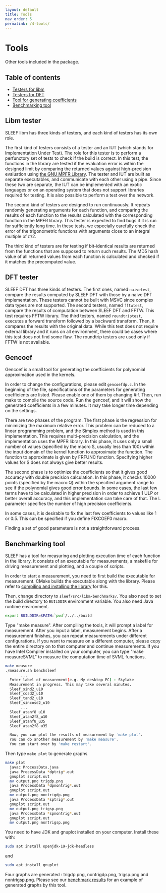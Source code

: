 ```yaml
---
layout: default
title: Tools
nav_order: 5
permalink: /4-tools/
---
```


<h1>Tools</h1>

Other tools included in the package.

<h2>Table of contents</h2>

* [Testers for libm](#testerlibm)
* [Testers for DFT](#testerdft)
* [Tool for generating coefficients](#gencoef)
* [Benchmarking tool](#benchmark)

<h2 id="testerlibm">Libm tester</h2>

SLEEF libm has three kinds of testers, and each kind of testers has its own
role.

The first kind of testers consists of a tester and an IUT (which stands for
Implementation Under Test). The role for this tester is to perform a
perfunctory set of tests to check if the build is correct. In this test, the
functions in the library are tested if the evaluation error is within the
designed limit by comparing the returned values against high-precision
evaluation using [the GNU MPFR Library](http://www.mpfr.org/). The tester and
IUT are built as separate executables, and communicate with each other using a
pipe. Since these two are separate, the IUT can be implemented with an exotic
languages or on an operating system that does not support libraries required
for testing. It is also possible to perform a test over the network.

The second kind of testers are designed to run continuously. It repeats
randomly generating arguments for each function, and comparing the results of
each function to the results calculated with the corresponding function in the
MPFR library. This tester is expected to find bugs if it is run for
sufficiently long time. In these tests, we especially carefully check the error
of the trigonometric functions with arguments close to an integral multiple of
<i class="math">&pi;</i>/2.

The third kind of testers are for testing if bit-identical results are returned
from the functions that are supposed to return such results. The MD5 hash value
of all returned values from each function is calculated and checked if it
matches the precomputed value.

<h2 id="testerdft">DFT tester</h2>

SLEEF DFT has three kinds of testers. The first ones, named `naivetest`, compare
the results computed by SLEEF DFT with those by a naive DFT implementation.
These testers cannot be built with MSVC since complex data types are not
supported. The second testers, named `fftwtest`, compare the results of
computation between SLEEF DFT and FFTW. This test requires FFTW library. The
third testers, named `roundtriptest`, executes a forward transform followed by a
backward transform. Then, it compares the results with the original data.
While this test does not require external library and it runs on all
environment, there could be cases where this test does not find some flaw. The
roundtrip testers are used only if FFTW is not available.

<h2 id="gencoef">Gencoef</h2>

Gencoef is a small tool for generating the coefficients for polynomial
approximation used in the kernels.

In order to change the configurations, please edit `gencoefdp.c`. In the
beginning of the file, specifications of the parameters for generating
coefficients are listed. Please enable one of them by changing #if. Then, run
make to compile the source code. Run the gencoef, and it will show the
generated coefficients in a few minutes. It may take longer time depending on
the settings.

There are two phases of the program. The first phase is the regression for
minimizing the maximum relative error. This problem can be reduced to a linear
programming problem, and the Simplex method is used in this implementation.
This requires multi-precision calculation, and the implementation uses the MPFR
library. In this phase, it uses only a small number of values (specified by the
macro S, usually less than 100) within the input domain of the kernel function
to approximate the function. The function to approximate is given by FRFUNC
function. Specifying higher values for S does not always give better results.

The second phase is to optimize the coefficients so that it gives good accuracy
with double precision calculation. In this phase, it checks 10000 points
(specified by the macro Q) within the specified argument range to see if the
polynomial gives good error bounds. In some cases, the last few terms have to
be calculated in higher precision in order to achieve 1 ULP or better overall
accuracy, and this implementation can take care of that. The L parameter
specifies the number of high precision coefficients.

In some cases, it is desirable to fix the last few coefficients to values like
1 or 0.5. This can be specified if you define FIXCOEF0 macro.

Finding a set of good parameters is not a straightforward process.

<h2 id="benchmark">Benchmarking tool</h2>

SLEEF has a tool for measuring and plotting execution time of each function in
the library. It consists of an executable for measurements, a makefile for
driving measurement and plotting, and a couple of scripts.

In order to start a measurement, you need to first build the executable for
measurement. CMake builds the executable along with the library. Please refer
to [compiling and installing the library](../1-user-guide) for this.

Then, change directory to `sleef/src/libm-benchmarks/`. You also need to set
the build directory to `BUILDDIR` environment variable. You also need Java
runtime environment.

```sh
export BUILDDIR=$PATH:`pwd`/../../build
```

Type "make measure". After compiling the tools, it will prompt a label for
measurement. After you input a label, measurement begins. After a measurement
finishes, you can repeat measurements under different configurations. If you
want to measure on a different computer, please copy the entire directory on to
that computer and continue measurements. If you have Intel Compiler installed
on your computer, you can type "make measureSVML" to measure the computation
time of SVML functions.

```sh
make measure
./measure.sh benchsleef
       ...
  Enter label of measurement(e.g. My desktop PC) : Skylake
  Measurement in progress. This may take several minutes.
  Sleef_sind2_u10
  Sleef_cosd2_u10
  Sleef_tand2_u10
  Sleef_sincosd2_u10
       ...
  Sleef_atanf8_u10
  Sleef_atan2f8_u10
  Sleef_atanf8_u35
  Sleef_atan2f8_u35

  Now, you can plot the results of measurement by 'make plot'.
  You can do another measurement by 'make measure'.
  You can start over by 'make restart'.
```

Then type `make plot` to generate graphs. 
```sh
make plot
  javac ProcessData.java
  java ProcessData *dptrig*.out
  gnuplot script.out
  mv output.png trigdp.png
  java ProcessData *dpnontrig*.out
  gnuplot script.out
  mv output.png nontrigdp.png
  java ProcessData *sptrig*.out
  gnuplot script.out
  mv output.png trigsp.png
  java ProcessData *spnontrig*.out
  gnuplot script.out
  mv output.png nontrigsp.png
```

You need to have JDK and gnuplot installed on your computer.
Install these with:
```sh
sudo apt install openjdk-19-jdk-headless
```
and 
```sh
sudo apt install gnuplot
```

Four graphs are generated : trigdp.png, nontrigdp.png, trigsp.png
and nontrigsp.png. Please see our [benchmark results](../5-performance/) for
an example of generated graphs by this tool.

